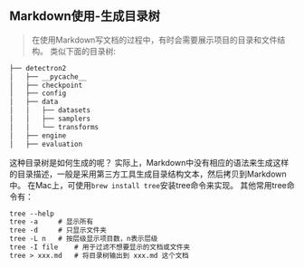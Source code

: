 ##  Markdown使用-生成目录树

> 在使用Markdown写文档的过程中，有时会需要展示项目的目录和文件结构。
> 类似下面的目录树:

```html
├── detectron2
│   ├── __pycache__
│   ├── checkpoint
│   ├── config
│   ├── data
│   │   ├── datasets
│   │   ├── samplers
│   │   └── transforms
│   ├── engine
│   ├── evaluation
```

这种目录树是如何生成的呢？
实际上，Markdown中没有相应的语法来生成这样的目录描述，一般是采用第三方工具生成目录结构文本，然后拷贝到Markdown中。
在Mac上，可使用`brew install tree`安装tree命令来实现。
其他常用tree命令有：

```html
tree --help
tree -a		# 显示所有
tree -d		# 只显示文件夹
tree -L n	# 按层级显示项目数，n表示层级
tree -I file	# 用于过滤不想要显示的文档或文件夹
tree > xxx.md 	# 将目录树输出到 xxx.md 这个文档
```